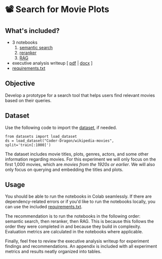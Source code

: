 # 📽️ Search for Movie Plots   
## What's included?
- 3 notebooks
  1. [semantic search](https://github.com/ericphann/search-for-movie-plots/blob/main/notebooks/01-semantic_search.ipynb)
  2. [reranker](https://github.com/ericphann/search-for-movie-plots/blob/main/notebooks/02-reranker.ipynb)
  3. [RAG](https://github.com/ericphann/search-for-movie-plots/blob/main/notebooks/03-rag.ipynb)
- executive analysis writeup [ [pdf](https://github.com/ericphann/search-for-movie-plots/blob/main/writeups/Analysis%20Writeup.pdf) | [docx](https://github.com/ericphann/search-for-movie-plots/blob/main/writeups/Analysis%20Writeup.docx) ]
- [requirements.txt](https://github.com/ericphann/search-for-movie-plots/blob/main/requirements.txt)
## Objective
Develop a prototype for a search tool that helps users find relevant movies based on their queries.
## Dataset
Use the following code to import the [dataset](https://www.kaggle.com/datasets/jrobischon/wikipedia-movie-plots?resource=download), if needed.

    from datasets import load_dataset  
    ds = load_dataset("Coder-Dragon/wikipedia-movies", split='train[:1000]')

The dataset includes movie titles, plots, genres, actors, and some other information regarding movies. For this experiment we will only focus on the first 1,000 movies, which are _movies from the 1920s or earlier_. We will also only focus on querying and embedding the titles and plots.
## Usage
You should be able to run the notebooks in Colab seamlessly. If there are dependency-related errors or if you'd like to run the notebooks locally, you can use the included [requirements.txt](https://github.com/ericphann/search-for-movie-plots/blob/main/requirements.txt).  

The recommendation is to run the notebooks in the following order: semantic search, then reranker, then RAG. This is because this follows the order they were completed in and because they build in complexity. Evaluation metrics are calculated in the notebooks where applicable.  

Finally, feel free to review the executive analysis writeup for experiment findings and recommendations. An appendix is included with all experiment metrics and results neatly organized into tables. 
